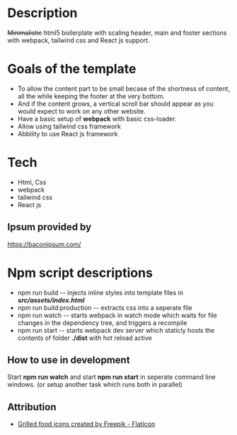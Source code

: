 
# Description

~~Minimalistic~~ html5 boilerplate with scaling header, main and footer sections with webpack,  tailwind css and React js support.

# Goals of the template

+ To allow the content part to be small becase of the shortness of content, all the while keeping the footer at the very bottom.
+ And if the content grows, a vertical scroll bar should appear as you would expect to work on any other website.
+ Have a basic setup of **webpack** with basic css-loader.
+ Allow using tailwind css framework
+ Abbility to use React js framework

# Tech

+ Html, Css
+ webpack
+ tailwind css
+ React js

## Ipsum provided by

https://baconipsum.com/

# Npm script descriptions

 - npm run build
 -- injects inline styles into template files in ***src/assets/index.html***
 - npm run build:production
 -- extracts css into a seperate file
 - npm run watch
 -- starts webpack in watch mode which waits for file changes in the dependency tree, and triggers a recompile
 - npm run start
 -- starts webpack dev server which staticly hosts the contents of folder **./dist** with hot reload active

 ## How to use in development

 Start **npm run watch** and start **npm run start** in seperate command line windows. (or setup another task which runs both in parallel)

## Attribution
- [Grilled food icons created by Freepik - Flaticon](https://www.flaticon.com/free-icons/grilled-food)
